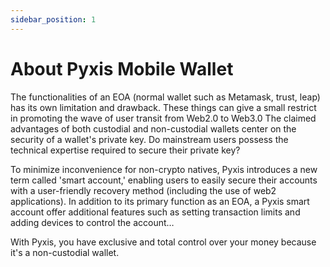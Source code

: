 ```yaml
---
sidebar_position: 1
---
```

# About Pyxis Mobile Wallet

The functionalities of an EOA (normal wallet such as Metamask, trust, leap) has its own limitation and drawback. These things can give a small restrict in promoting the wave of user transit from Web2.0 to Web3.0
The claimed advantages of both custodial and non-custodial wallets center on the security of a wallet's private key. Do mainstream users possess the technical expertise required to secure their private key? 

To minimize inconvenience for non-crypto natives, Pyxis introduces a new term called 'smart account,' enabling users to easily secure their accounts with a user-friendly recovery method (including the use of web2 applications). In addition to its primary function as an EOA, a Pyxis smart account offer additional features such as setting transaction limits and adding devices to control the account… 

With Pyxis, you have exclusive and total control over your money because it's a non-custodial wallet.